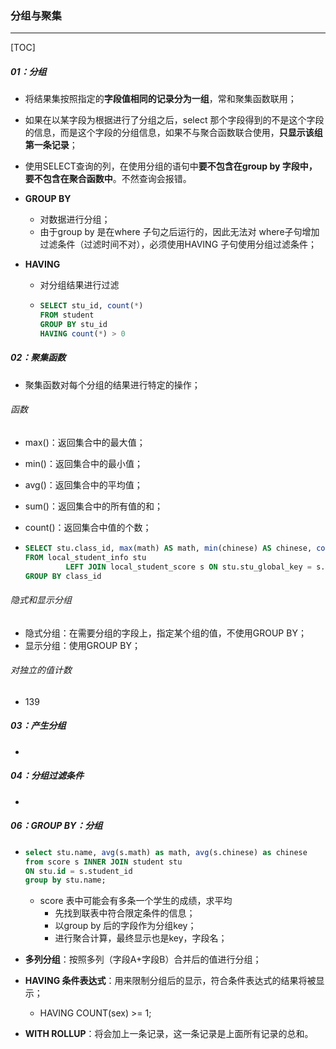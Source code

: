 ### 分组与聚集

------

[TOC]

##### 01：分组

- 将结果集按照指定的**字段值相同的记录分为一组**，常和聚集函数联用；

- 如果在以某字段为根据进行了分组之后，select 那个字段得到的不是这个字段的信息，而是这个字段的分组信息，如果不与聚合函数联合使用，**只显示该组第一条记录**；

- 使用SELECT查询的列，在使用分组的语句中**要不包含在group by 字段中，要不包含在聚合函数中**。不然查询会报错。

- **GROUP  BY**

  - 对数据进行分组；
  - 由于group by 是在where 子句之后运行的，因此无法对 where子句增加过滤条件（过滤时间不对），必须使用HAVING 子句使用分组过滤条件；

- **HAVING**

  - 对分组结果进行过滤

  - ```sql
    SELECT stu_id, count(*)
    FROM student
    GROUP BY stu_id
    HAVING count(*) > 0 
    ```

##### 02：聚集函数

- 聚集函数对每个分组的结果进行特定的操作；

###### 函数

- max()：返回集合中的最大值；

- min()：返回集合中的最小值；

- avg()：返回集合中的平均值；

- sum()：返回集合中的所有值的和；

- count()：返回集合中值的个数；

- ```sql
  SELECT stu.class_id, max(math) AS math, min(chinese) AS chinese, count(*)
  FROM local_student_info stu
           LEFT JOIN local_student_score s ON stu.stu_global_key = s.stu_global_key
  GROUP BY class_id
  ```

###### 隐式和显示分组

- 隐式分组：在需要分组的字段上，指定某个组的值，不使用GROUP BY；
- 显示分组：使用GROUP BY；

###### 对独立的值计数

- 139











##### 03：产生分组

- 

##### 04：分组过滤条件

- 









##### 06：GROUP BY：分组

- ```sql
  select stu.name, avg(s.math) as math, avg(s.chinese) as chinese
  from score s INNER JOIN student stu
  ON stu.id = s.student_id
  group by stu.name;
  ```

  - score 表中可能会有多条一个学生的成绩，求平均
    - 先找到联表中符合限定条件的信息；
    - 以group by 后的字段作为分组key；
    - 进行聚合计算，最终显示也是key，字段名；

- **多列分组**：按照多列（字段A+字段B）合并后的值进行分组；

- **HAVING 条件表达式**：用来限制分组后的显示，符合条件表达式的结果将被显示；

  - HAVING   COUNT(sex) >= 1;

- **WITH ROLLUP**：将会加上一条记录，这一条记录是上面所有记录的总和。

